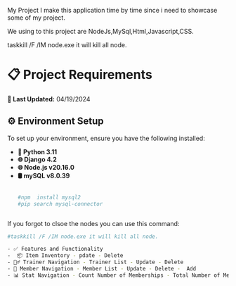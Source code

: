 

My Project I make this application time by time since i need to showcase some of my project. 

We using to this project are NodeJs,MySql,Html,Javascript,CSS.

  
taskkill /F /IM node.exe it will kill all node.



# 📋 Project Requirements

**🔄 Last Updated:** 04/19/2024

## ⚙️ Environment Setup

To set up your environment, ensure you have the following installed:

- **🐍 Python 3.11**
- **🌐 Django 4.2**
- **🌐 Node.js v20.16.0**
- **🛢  mySQL v8.0.39**
  ```bash
  
  #npm  install mysql2
  #pip search mysql-connector

  

If you forgot to clsoe the nodes you can use this command:
  ```bash
  #taskkill /F /IM node.exe it will kill all node.

- ✅ Features and Functionality
-  📦 Item Inventory - pdate - Delete
- 🏋️‍♂️ Trainer Navigation - Trainer List - Update - Delete
- 👥 Member Navigation - Member List - Update - Delete -  Add
- 📊 Stat Navigation - Count Number of Memberships - Total Number of Members


